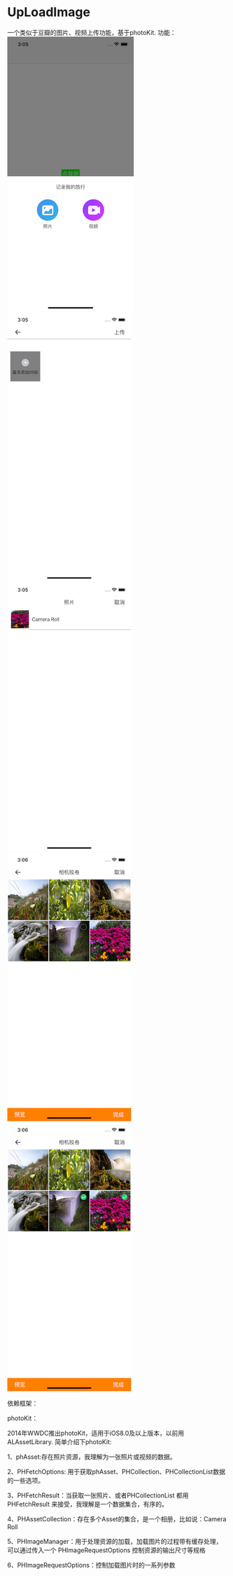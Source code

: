 # UpLoadImage
一个类似于豆瓣的图片、视频上传功能，基于photoKit.
功能：
![image](https://github.com/base0225/images/blob/master/1.png)
![image](https://github.com/base0225/images/blob/master/2.png)
![image](https://github.com/base0225/images/blob/master/3.png)
![image](https://github.com/base0225/images/blob/master/4.png)
![image](https://github.com/base0225/images/blob/master/5.png)


依赖框架：


photoKit：

2014年WWDC推出photoKit，适用于iOS8.0及以上版本，以前用ALAssetLibrary.
简单介绍下photoKit:

1、phAsset:存在照片资源，我理解为一张照片或视频的数据。

2、PHFetchOptions: 用于获取phAsset、PHCollection、PHCollectionList数据的一些选项。

3、PHFetchResult：当获取一张照片、或者PHCollectionList 都用PHFetchResult 来接受，我理解是一个数据集合，有序的。

4、PHAssetCollection：存在多个Asset的集合，是一个相册，比如说：Camera Roll

5、PHImageManager：用于处理资源的加载，加载图片的过程带有缓存处理，可以通过传入一个 PHImageRequestOptions 控制资源的输出尺寸等规格

6、PHImageRequestOptions：控制加载图片时的一系列参数





